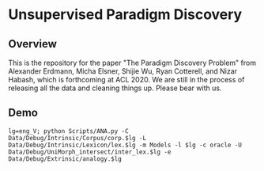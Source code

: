 # Unsupervised Paradigm Discovery

## Overview

This is the repository for the paper "The Paradigm Discovery Problem" from Alexander Erdmann, Micha Elsner, Shijie Wu, Ryan Cotterell, and Nizar Habash, which is forthcoming at ACL 2020. We are still in the process of releasing all the data and cleaning things up. Please bear with us.

## Demo

```
lg=eng_V; python Scripts/ANA.py -C Data/Debug/Intrinsic/Corpus/corp.$lg -L Data/Debug/Intrinsic/Lexicon/lex.$lg -m Models -l $lg -c oracle -U Data/Debug/UniMorph_intersect/inter_lex.$lg -e Data/Debug/Extrinsic/analogy.$lg
```

